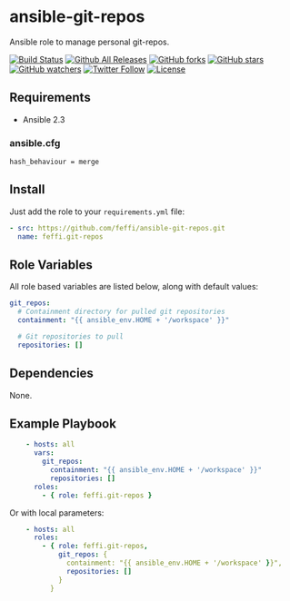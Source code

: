# ansible-git-repos
Ansible role to manage personal git-repos.

[![Build Status](https://img.shields.io/travis/feffi/ansible-git-repos.svg)](https://travis-ci.org/feffi/ansible-git-repos) [![Github All Releases](https://img.shields.io/github/downloads/feffi/ansible-git-repos/total.svg)](https://github.com/feffi/ansible-git-repos) [![GitHub forks](https://img.shields.io/github/forks/feffi/ansible-git-repos.svg?style=social&label=Fork)](https://github.com/feffi/ansible-git-repos) [![GitHub stars](https://img.shields.io/github/stars/feffi/ansible-git-repos.svg?style=social&label=Star)](https://github.com/feffi/ansible-git-repos) [![GitHub watchers](https://img.shields.io/github/watchers/feffi/ansible-git-repos.svg?style=social&label=Watch)](https://github.com/feffi/ansible-git-repos) [![Twitter Follow](https://img.shields.io/twitter/follow/feffi1.svg?style=social&label=Follow)](https://twitter.com/feffi1) [![License](http://img.shields.io/:license-mit-blue.svg)](https://github.com/feffi/ansible-git-repos/blob/master/LICENSE)

## Requirements
- Ansible 2.3

### ansible.cfg
```
hash_behaviour = merge
```

## Install
Just add the role to your ``requirements.yml`` file:
```yaml
- src: https://github.com/feffi/ansible-git-repos.git
  name: feffi.git-repos
```

## Role Variables
All role based variables are listed below, along with default values:

```yaml
git_repos:
  # Containment directory for pulled git repositories
  containment: "{{ ansible_env.HOME + '/workspace' }}"

  # Git repositories to pull
  repositories: []
```

## Dependencies
None.

## Example Playbook

```yaml
    - hosts: all
      vars:
        git_repos:
          containment: "{{ ansible_env.HOME + '/workspace' }}"
          repositories: []
      roles:
        - { role: feffi.git-repos }
```
Or with local parameters:

```yaml
    - hosts: all
      roles:
        - { role: feffi.git-repos,
            git_repos: {
              containment: "{{ ansible_env.HOME + '/workspace' }}",
              repositories: []
            }
          }
```
